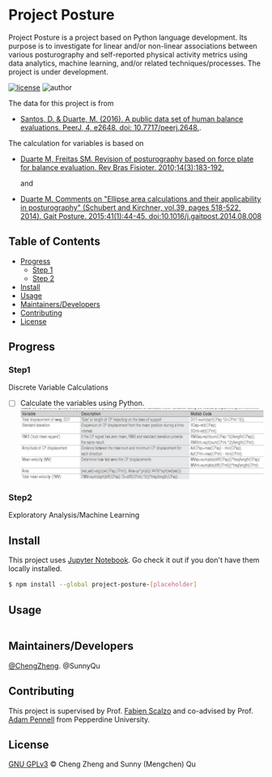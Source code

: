 # Project Posture

Project Posture is a project based on Python language development. Its purpose is to investigate for linear and/or non-linear associations between various posturography and self-reported physical activity metrics using data analytics, machine learning, and/or related techniques/processes. The project is under development.

[![license](https://img.shields.io/github/license/chengmeowz/project-posture.svg)](https://github.com/chengmeowz/project-posture/blob/main/LICENSE)
![author](https://img.shields.io/badge/Author-Cheng&Sunny-blue.svg)

The data for this project is from 
* [Santos, D. & Duarte, M. (2016). A public data set of human balance evaluations. PeerJ, 4, e2648. doi: 10.7717/peerj.2648.](https://peerj.com/articles/2648/).

The calculation for variables is based on 
* [Duarte M, Freitas SM. Revision of posturography based on force plate for balance evaluation. Rev Bras Fisioter. 2010;14(3):183-192.](http://www.scielo.br/pdf/rbfis/v14n3/en_03.pdf)

  and 

* [Duarte M. Comments on "Ellipse area calculations and their applicability in posturography" (Schubert and Kirchner, vol.39, pages 518-522, 2014). Gait Posture. 2015;41(1):44-45. doi:10.1016/j.gaitpost.2014.08.008](http://citeseerx.ist.psu.edu/viewdoc/download?doi=10.1.1.659.1973&rep=rep1&type=pdf)

## Table of Contents

- [Progress](#progress)
   	- [Step 1](#step1)
   	- [Step 2](#step2)
- [Install](#install)
- [Usage](#usage)
- [Maintainers/Developers](#maintainers/developers)
- [Contributing](#contributing)
- [License](#license)

## Progress

### Step1
Discrete Variable Calculations

- [ ] Calculate the variables using Python.
![alt text](https://github.com/chengmeowz/project-posture/blob/main/extra/variables_calculation.jpg?raw=true)

### Step2
Exploratory Analysis/Machine Learning

## Install

This project uses [Jupyter Notebook](https://jupyter.org/install). Go check it out if you don't have them locally installed.

```sh
$ npm install --global project-posture-[placeholder]
```

## Usage

```
```

## Maintainers/Developers

[@ChengZheng](https://github.com/chengmeowz).
@SunnyQu

## Contributing

This project is supervised by Prof. [Fabien Scalzo](https://seaver.pepperdine.edu/academics/faculty/fabien-scalzo/) and co-advised by Prof. [Adam Pennell](https://seaver.pepperdine.edu/academics/faculty/adam-pennell/) from Pepperdine University.

## License

[GNU GPLv3](LICENSE) © Cheng Zheng and Sunny (Mengchen) Qu
